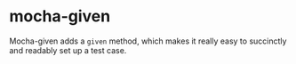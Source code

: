 # mocha-given
Mocha-given adds a `given` method, which makes it really easy to succinctly and readably set up a test case.

